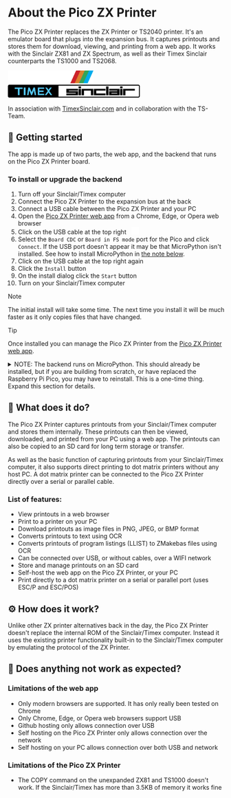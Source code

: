 # About the Pico ZX Printer
The Pico ZX Printer replaces the ZX Printer or TS2040 printer. It's an emulator board that plugs into the expansion bus. It captures printouts and stores them for download, viewing, and printing from a web app. It works with the Sinclair ZX81 and ZX Spectrum, as well as their Timex Sinclair counterparts the TS1000 and TS2068.

<picture>
  <img alt="Sinclair logo" src="images/sinclairlogo.svg" height="30">
</picture>
&nbsp; &nbsp; &nbsp; &nbsp; &nbsp;
<picture>
  <img alt="Timex Sinclair logo" src="images/timexsinclairlogo.svg" height="30">
</picture>
</p>

In association with [TimexSinclair.com](https://timexsinclair.com/) and in collaboration with the TS-Team.

## 🔧 Getting started
The app is made up of two parts, the web app, and the backend that runs on the Pico ZX Printer board.

### To install or upgrade the backend

1. Turn off your Sinclair/Timex computer
2. Connect the Pico ZX Printer to the expansion bus at the back
3. Connect a USB cable between the Pico ZX Printer and your PC
4. Open the [Pico ZX Printer web app](https://ohnosec.github.io/ZXPrinter) from a Chrome, Edge, or Opera web browser
5. Click on the USB cable at the top right &nbsp; <picture><img alt="Timex Sinclair logo" src="images/usbcable.svg" height="17"></picture>
6. Select the `Board CDC` or `Board in FS mode` port for the Pico and click `Connect`.
  If the USB port doesn't appear it may be that MicroPython isn't installed. See how to install MicroPython in [the note below](#micropython-install).
7. Click on the USB cable at the top right again
8. Click the `Install` button
9. On the install dialog click the `Start` button
10. Turn on your Sinclair/Timex computer

> [!NOTE]
> The initial install will take some time. The next time you install it will be much faster as it only copies files that have changed.

> [!TIP]
> Once installed you can manage the Pico ZX Printer from the [Pico ZX Printer web app](https://ohnosec.github.io/ZXPrinter).

<a name="micropython-install"></a>
<details>
<summary>NOTE: The backend runs on MicroPython. This should already be installed, but if you are building from scratch, or have replaced the Raspberry Pi Pico, you may have to reinstall. This is a one-time thing. Expand this section for details.</summary>

### To install MicroPython

First download the appropriate MicroPython file depending on your version of the Raspberry Pi Pico. Here's links to supported MicroPython UF2 files:

- [Pico](https://micropython.org/resources/firmware/RPI_PICO-20250415-v1.25.0.uf2)
- [Pico W](https://micropython.org/resources/firmware/RPI_PICO_W-20250415-v1.25.0.uf2)
- [Pico 2](https://micropython.org/resources/firmware/RPI_PICO2-20250415-v1.25.0.uf2)
- [Pico 2W](https://micropython.org/resources/firmware/RPI_PICO2_W-20250415-v1.25.0.uf2)

<details>
<summary>The latest MicroPython download can be found on download page:</summary>
</p>

- [Pico downloads](https://micropython.org/download/RPI_PICO/)
- [Pico W downloads](https://micropython.org/download/RPI_PICO_W/)
- [Pico 2 downloads](https://micropython.org/download/RPI_PICO2/)
- [Pico 2W downloads](https://micropython.org/download/RPI_PICO2_W/)
</details>
</p>

Then on the Raspberry Pi Pico:
- Push and hold the BOOTSEL button on the Pi Pico itself while connecting a USB cable to you computer
- Release the button once your Pi Pico appears as a Mass Storage Device called RPI-RP2
- Copy the UF2 file onto the RPI-RP2 volume
</details>

## 🔦 What does it do?
The Pico ZX Printer captures printouts from your Sinclair/Timex computer and stores them internally. These printouts can then be viewed, downloaded, and printed from your PC using a web app. The printouts can also be copied to an SD card for long term storage or transfer.

As well as the basic function of capturing printouts from your Sinclair/Timex computer, it also supports direct printing to dot matrix printers without any host PC. A dot matrix printer can be connected to the Pico ZX Printer directly over a serial or parallel cable.

### List of features:

- View printouts in a web browser
- Print to a printer on your PC
- Download printouts as image files in PNG, JPEG, or BMP format
- Converts printouts to text using OCR
- Converts printouts of program listings (LLIST) to ZMakebas files using OCR
- Can be connected over USB, or without cables, over a WIFI network
- Store and manage printouts on an SD card
- Self-host the web app on the Pico ZX Printer, or your PC
- Print directly to a dot matrix printer on a serial or parallel port (uses ESC/P and ESC/POS)

## ⚙️ How does it work?
Unlike other ZX printer alternatives back in the day, the Pico ZX Printer doesn't replace the internal ROM of the Sinclair/Timex computer. Instead it uses the existing printer functionality built-in to the Sinclair/Timex computer by emulating the protocol of the ZX Printer.

## 🚫 Does anything not work as expected?

### Limitations of the web app

- Only modern browsers are supported. It has only really been tested on Chrome
- Only Chrome, Edge, or Opera web browsers support USB
- Github hosting only allows connection over USB
- Self hosting on the Pico ZX Printer only allows connection over the network
- Self hosting on your PC allows connection over both USB and network

### Limitations of the Pico ZX Printer

- The COPY command on the unexpanded ZX81 and TS1000 doesn't work. If the Sinclair/Timex has more than 3.5KB of memory it works fine